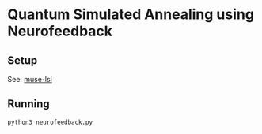 # Quantum Simulated Annealing using Neurofeedback

## Setup

See: [muse-lsl](https://github.com/alexandrebarachant/muse-lsl)

## Running

```bash
python3 neurofeedback.py
```
